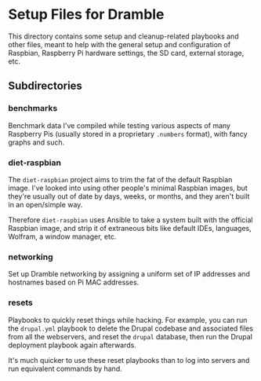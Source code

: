 # Setup Files for Dramble

This directory contains some setup and cleanup-related playbooks and other files, meant to help with the general setup and configuration of Raspbian, Raspberry Pi hardware settings, the SD card, external storage, etc.

## Subdirectories

### benchmarks

Benchmark data I've compiled while testing various aspects of many Raspberry Pis (usually stored in a proprietary `.numbers` format), with fancy graphs and such.

### diet-raspbian

The `diet-raspbian` project aims to trim the fat of the default Raspbian image. I've looked into using other people's minimal Raspbian images, but they're usually out of date by days, weeks, or months, and they aren't built in an open/simple way.

Therefore `diet-raspbian` uses Ansible to take a system built with the official Raspbian image, and strip it of extraneous bits like default IDEs, languages, Wolfram, a window manager, etc.

### networking

Set up Dramble networking by assigning a uniform set of IP addresses and hostnames based on Pi MAC addresses.

### resets

Playbooks to quickly reset things while hacking. For example, you can run the `drupal.yml` playbook to delete the Drupal codebase and associated files from all the webservers, and reset the `drupal` database, then run the Drupal deployment playbook again afterwards.

It's much quicker to use these reset playbooks than to log into servers and run equivalent commands by hand.
